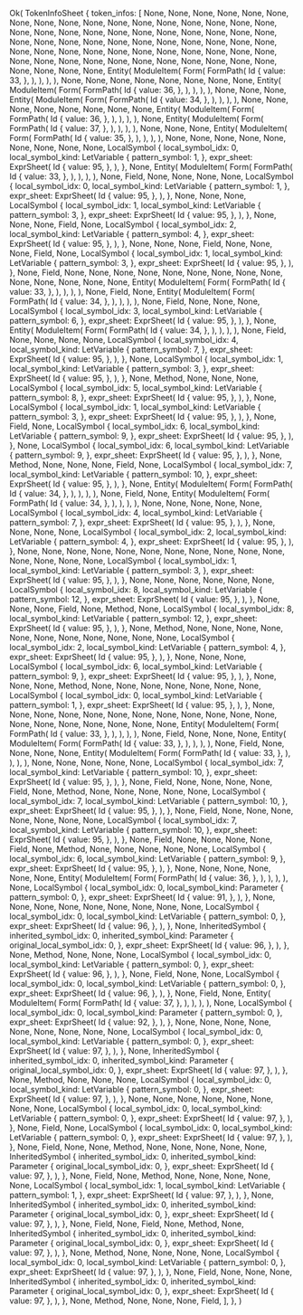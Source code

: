 Ok(
    TokenInfoSheet {
        token_infos: [
            None,
            None,
            None,
            None,
            None,
            None,
            None,
            None,
            None,
            None,
            None,
            None,
            None,
            None,
            None,
            None,
            None,
            None,
            None,
            None,
            None,
            None,
            None,
            None,
            None,
            None,
            None,
            None,
            None,
            None,
            None,
            None,
            None,
            None,
            None,
            None,
            None,
            None,
            None,
            None,
            None,
            None,
            None,
            None,
            None,
            None,
            None,
            None,
            None,
            None,
            None,
            None,
            None,
            None,
            None,
            None,
            None,
            None,
            None,
            None,
            None,
            None,
            None,
            None,
            None,
            Entity(
                ModuleItem(
                    Form(
                        FormPath(
                            Id {
                                value: 33,
                            },
                        ),
                    ),
                ),
            ),
            None,
            None,
            None,
            None,
            None,
            None,
            None,
            None,
            Entity(
                ModuleItem(
                    Form(
                        FormPath(
                            Id {
                                value: 36,
                            },
                        ),
                    ),
                ),
            ),
            None,
            None,
            None,
            Entity(
                ModuleItem(
                    Form(
                        FormPath(
                            Id {
                                value: 34,
                            },
                        ),
                    ),
                ),
            ),
            None,
            None,
            None,
            None,
            None,
            None,
            None,
            None,
            Entity(
                ModuleItem(
                    Form(
                        FormPath(
                            Id {
                                value: 36,
                            },
                        ),
                    ),
                ),
            ),
            None,
            Entity(
                ModuleItem(
                    Form(
                        FormPath(
                            Id {
                                value: 37,
                            },
                        ),
                    ),
                ),
            ),
            None,
            None,
            None,
            Entity(
                ModuleItem(
                    Form(
                        FormPath(
                            Id {
                                value: 35,
                            },
                        ),
                    ),
                ),
            ),
            None,
            None,
            None,
            None,
            None,
            None,
            None,
            None,
            None,
            LocalSymbol {
                local_symbol_idx: 0,
                local_symbol_kind: LetVariable {
                    pattern_symbol: 1,
                },
                expr_sheet: ExprSheet(
                    Id {
                        value: 95,
                    },
                ),
            },
            None,
            Entity(
                ModuleItem(
                    Form(
                        FormPath(
                            Id {
                                value: 33,
                            },
                        ),
                    ),
                ),
            ),
            None,
            Field,
            None,
            None,
            None,
            None,
            LocalSymbol {
                local_symbol_idx: 0,
                local_symbol_kind: LetVariable {
                    pattern_symbol: 1,
                },
                expr_sheet: ExprSheet(
                    Id {
                        value: 95,
                    },
                ),
            },
            None,
            None,
            None,
            LocalSymbol {
                local_symbol_idx: 1,
                local_symbol_kind: LetVariable {
                    pattern_symbol: 3,
                },
                expr_sheet: ExprSheet(
                    Id {
                        value: 95,
                    },
                ),
            },
            None,
            None,
            None,
            Field,
            None,
            LocalSymbol {
                local_symbol_idx: 2,
                local_symbol_kind: LetVariable {
                    pattern_symbol: 4,
                },
                expr_sheet: ExprSheet(
                    Id {
                        value: 95,
                    },
                ),
            },
            None,
            None,
            None,
            Field,
            None,
            None,
            None,
            Field,
            None,
            LocalSymbol {
                local_symbol_idx: 1,
                local_symbol_kind: LetVariable {
                    pattern_symbol: 3,
                },
                expr_sheet: ExprSheet(
                    Id {
                        value: 95,
                    },
                ),
            },
            None,
            Field,
            None,
            None,
            None,
            None,
            None,
            None,
            None,
            None,
            None,
            None,
            None,
            None,
            None,
            None,
            Entity(
                ModuleItem(
                    Form(
                        FormPath(
                            Id {
                                value: 33,
                            },
                        ),
                    ),
                ),
            ),
            None,
            Field,
            None,
            Entity(
                ModuleItem(
                    Form(
                        FormPath(
                            Id {
                                value: 34,
                            },
                        ),
                    ),
                ),
            ),
            None,
            Field,
            None,
            None,
            None,
            LocalSymbol {
                local_symbol_idx: 3,
                local_symbol_kind: LetVariable {
                    pattern_symbol: 6,
                },
                expr_sheet: ExprSheet(
                    Id {
                        value: 95,
                    },
                ),
            },
            None,
            Entity(
                ModuleItem(
                    Form(
                        FormPath(
                            Id {
                                value: 34,
                            },
                        ),
                    ),
                ),
            ),
            None,
            Field,
            None,
            None,
            None,
            None,
            LocalSymbol {
                local_symbol_idx: 4,
                local_symbol_kind: LetVariable {
                    pattern_symbol: 7,
                },
                expr_sheet: ExprSheet(
                    Id {
                        value: 95,
                    },
                ),
            },
            None,
            LocalSymbol {
                local_symbol_idx: 1,
                local_symbol_kind: LetVariable {
                    pattern_symbol: 3,
                },
                expr_sheet: ExprSheet(
                    Id {
                        value: 95,
                    },
                ),
            },
            None,
            Method,
            None,
            None,
            None,
            LocalSymbol {
                local_symbol_idx: 5,
                local_symbol_kind: LetVariable {
                    pattern_symbol: 8,
                },
                expr_sheet: ExprSheet(
                    Id {
                        value: 95,
                    },
                ),
            },
            None,
            LocalSymbol {
                local_symbol_idx: 1,
                local_symbol_kind: LetVariable {
                    pattern_symbol: 3,
                },
                expr_sheet: ExprSheet(
                    Id {
                        value: 95,
                    },
                ),
            },
            None,
            Field,
            None,
            LocalSymbol {
                local_symbol_idx: 6,
                local_symbol_kind: LetVariable {
                    pattern_symbol: 9,
                },
                expr_sheet: ExprSheet(
                    Id {
                        value: 95,
                    },
                ),
            },
            None,
            LocalSymbol {
                local_symbol_idx: 6,
                local_symbol_kind: LetVariable {
                    pattern_symbol: 9,
                },
                expr_sheet: ExprSheet(
                    Id {
                        value: 95,
                    },
                ),
            },
            None,
            Method,
            None,
            None,
            None,
            Field,
            None,
            LocalSymbol {
                local_symbol_idx: 7,
                local_symbol_kind: LetVariable {
                    pattern_symbol: 10,
                },
                expr_sheet: ExprSheet(
                    Id {
                        value: 95,
                    },
                ),
            },
            None,
            Entity(
                ModuleItem(
                    Form(
                        FormPath(
                            Id {
                                value: 34,
                            },
                        ),
                    ),
                ),
            ),
            None,
            Field,
            None,
            Entity(
                ModuleItem(
                    Form(
                        FormPath(
                            Id {
                                value: 34,
                            },
                        ),
                    ),
                ),
            ),
            None,
            None,
            None,
            None,
            None,
            LocalSymbol {
                local_symbol_idx: 4,
                local_symbol_kind: LetVariable {
                    pattern_symbol: 7,
                },
                expr_sheet: ExprSheet(
                    Id {
                        value: 95,
                    },
                ),
            },
            None,
            None,
            None,
            None,
            LocalSymbol {
                local_symbol_idx: 2,
                local_symbol_kind: LetVariable {
                    pattern_symbol: 4,
                },
                expr_sheet: ExprSheet(
                    Id {
                        value: 95,
                    },
                ),
            },
            None,
            None,
            None,
            None,
            None,
            None,
            None,
            None,
            None,
            None,
            None,
            None,
            None,
            None,
            None,
            LocalSymbol {
                local_symbol_idx: 1,
                local_symbol_kind: LetVariable {
                    pattern_symbol: 3,
                },
                expr_sheet: ExprSheet(
                    Id {
                        value: 95,
                    },
                ),
            },
            None,
            None,
            None,
            None,
            None,
            None,
            LocalSymbol {
                local_symbol_idx: 8,
                local_symbol_kind: LetVariable {
                    pattern_symbol: 12,
                },
                expr_sheet: ExprSheet(
                    Id {
                        value: 95,
                    },
                ),
            },
            None,
            None,
            None,
            Field,
            None,
            Method,
            None,
            LocalSymbol {
                local_symbol_idx: 8,
                local_symbol_kind: LetVariable {
                    pattern_symbol: 12,
                },
                expr_sheet: ExprSheet(
                    Id {
                        value: 95,
                    },
                ),
            },
            None,
            Method,
            None,
            None,
            None,
            None,
            None,
            None,
            None,
            None,
            None,
            None,
            None,
            LocalSymbol {
                local_symbol_idx: 2,
                local_symbol_kind: LetVariable {
                    pattern_symbol: 4,
                },
                expr_sheet: ExprSheet(
                    Id {
                        value: 95,
                    },
                ),
            },
            None,
            None,
            None,
            LocalSymbol {
                local_symbol_idx: 6,
                local_symbol_kind: LetVariable {
                    pattern_symbol: 9,
                },
                expr_sheet: ExprSheet(
                    Id {
                        value: 95,
                    },
                ),
            },
            None,
            None,
            None,
            Method,
            None,
            None,
            None,
            None,
            None,
            None,
            None,
            LocalSymbol {
                local_symbol_idx: 0,
                local_symbol_kind: LetVariable {
                    pattern_symbol: 1,
                },
                expr_sheet: ExprSheet(
                    Id {
                        value: 95,
                    },
                ),
            },
            None,
            None,
            None,
            None,
            None,
            None,
            None,
            None,
            None,
            None,
            None,
            None,
            None,
            None,
            None,
            None,
            None,
            None,
            None,
            Entity(
                ModuleItem(
                    Form(
                        FormPath(
                            Id {
                                value: 33,
                            },
                        ),
                    ),
                ),
            ),
            None,
            Field,
            None,
            None,
            None,
            Entity(
                ModuleItem(
                    Form(
                        FormPath(
                            Id {
                                value: 33,
                            },
                        ),
                    ),
                ),
            ),
            None,
            Field,
            None,
            None,
            None,
            None,
            Entity(
                ModuleItem(
                    Form(
                        FormPath(
                            Id {
                                value: 33,
                            },
                        ),
                    ),
                ),
            ),
            None,
            None,
            None,
            None,
            None,
            LocalSymbol {
                local_symbol_idx: 7,
                local_symbol_kind: LetVariable {
                    pattern_symbol: 10,
                },
                expr_sheet: ExprSheet(
                    Id {
                        value: 95,
                    },
                ),
            },
            None,
            Field,
            None,
            None,
            None,
            None,
            Field,
            None,
            Method,
            None,
            None,
            None,
            None,
            None,
            LocalSymbol {
                local_symbol_idx: 7,
                local_symbol_kind: LetVariable {
                    pattern_symbol: 10,
                },
                expr_sheet: ExprSheet(
                    Id {
                        value: 95,
                    },
                ),
            },
            None,
            Field,
            None,
            None,
            None,
            None,
            None,
            None,
            None,
            LocalSymbol {
                local_symbol_idx: 7,
                local_symbol_kind: LetVariable {
                    pattern_symbol: 10,
                },
                expr_sheet: ExprSheet(
                    Id {
                        value: 95,
                    },
                ),
            },
            None,
            Field,
            None,
            None,
            None,
            None,
            Field,
            None,
            Method,
            None,
            None,
            None,
            None,
            None,
            LocalSymbol {
                local_symbol_idx: 6,
                local_symbol_kind: LetVariable {
                    pattern_symbol: 9,
                },
                expr_sheet: ExprSheet(
                    Id {
                        value: 95,
                    },
                ),
            },
            None,
            None,
            None,
            None,
            None,
            None,
            Entity(
                ModuleItem(
                    Form(
                        FormPath(
                            Id {
                                value: 36,
                            },
                        ),
                    ),
                ),
            ),
            None,
            LocalSymbol {
                local_symbol_idx: 0,
                local_symbol_kind: Parameter {
                    pattern_symbol: 0,
                },
                expr_sheet: ExprSheet(
                    Id {
                        value: 91,
                    },
                ),
            },
            None,
            None,
            None,
            None,
            None,
            None,
            None,
            None,
            None,
            LocalSymbol {
                local_symbol_idx: 0,
                local_symbol_kind: LetVariable {
                    pattern_symbol: 0,
                },
                expr_sheet: ExprSheet(
                    Id {
                        value: 96,
                    },
                ),
            },
            None,
            InheritedSymbol {
                inherited_symbol_idx: 0,
                inherited_symbol_kind: Parameter {
                    original_local_symbol_idx: 0,
                },
                expr_sheet: ExprSheet(
                    Id {
                        value: 96,
                    },
                ),
            },
            None,
            Method,
            None,
            None,
            None,
            LocalSymbol {
                local_symbol_idx: 0,
                local_symbol_kind: LetVariable {
                    pattern_symbol: 0,
                },
                expr_sheet: ExprSheet(
                    Id {
                        value: 96,
                    },
                ),
            },
            None,
            Field,
            None,
            None,
            LocalSymbol {
                local_symbol_idx: 0,
                local_symbol_kind: LetVariable {
                    pattern_symbol: 0,
                },
                expr_sheet: ExprSheet(
                    Id {
                        value: 96,
                    },
                ),
            },
            None,
            Field,
            None,
            Entity(
                ModuleItem(
                    Form(
                        FormPath(
                            Id {
                                value: 37,
                            },
                        ),
                    ),
                ),
            ),
            None,
            LocalSymbol {
                local_symbol_idx: 0,
                local_symbol_kind: Parameter {
                    pattern_symbol: 0,
                },
                expr_sheet: ExprSheet(
                    Id {
                        value: 92,
                    },
                ),
            },
            None,
            None,
            None,
            None,
            None,
            None,
            None,
            None,
            None,
            LocalSymbol {
                local_symbol_idx: 0,
                local_symbol_kind: LetVariable {
                    pattern_symbol: 0,
                },
                expr_sheet: ExprSheet(
                    Id {
                        value: 97,
                    },
                ),
            },
            None,
            InheritedSymbol {
                inherited_symbol_idx: 0,
                inherited_symbol_kind: Parameter {
                    original_local_symbol_idx: 0,
                },
                expr_sheet: ExprSheet(
                    Id {
                        value: 97,
                    },
                ),
            },
            None,
            Method,
            None,
            None,
            None,
            LocalSymbol {
                local_symbol_idx: 0,
                local_symbol_kind: LetVariable {
                    pattern_symbol: 0,
                },
                expr_sheet: ExprSheet(
                    Id {
                        value: 97,
                    },
                ),
            },
            None,
            None,
            None,
            None,
            None,
            None,
            None,
            None,
            LocalSymbol {
                local_symbol_idx: 0,
                local_symbol_kind: LetVariable {
                    pattern_symbol: 0,
                },
                expr_sheet: ExprSheet(
                    Id {
                        value: 97,
                    },
                ),
            },
            None,
            Field,
            None,
            LocalSymbol {
                local_symbol_idx: 0,
                local_symbol_kind: LetVariable {
                    pattern_symbol: 0,
                },
                expr_sheet: ExprSheet(
                    Id {
                        value: 97,
                    },
                ),
            },
            None,
            Field,
            None,
            None,
            Method,
            None,
            None,
            None,
            None,
            None,
            InheritedSymbol {
                inherited_symbol_idx: 0,
                inherited_symbol_kind: Parameter {
                    original_local_symbol_idx: 0,
                },
                expr_sheet: ExprSheet(
                    Id {
                        value: 97,
                    },
                ),
            },
            None,
            Field,
            None,
            Method,
            None,
            None,
            None,
            None,
            None,
            LocalSymbol {
                local_symbol_idx: 1,
                local_symbol_kind: LetVariable {
                    pattern_symbol: 1,
                },
                expr_sheet: ExprSheet(
                    Id {
                        value: 97,
                    },
                ),
            },
            None,
            InheritedSymbol {
                inherited_symbol_idx: 0,
                inherited_symbol_kind: Parameter {
                    original_local_symbol_idx: 0,
                },
                expr_sheet: ExprSheet(
                    Id {
                        value: 97,
                    },
                ),
            },
            None,
            Field,
            None,
            Field,
            None,
            Method,
            None,
            InheritedSymbol {
                inherited_symbol_idx: 0,
                inherited_symbol_kind: Parameter {
                    original_local_symbol_idx: 0,
                },
                expr_sheet: ExprSheet(
                    Id {
                        value: 97,
                    },
                ),
            },
            None,
            Method,
            None,
            None,
            None,
            None,
            LocalSymbol {
                local_symbol_idx: 0,
                local_symbol_kind: LetVariable {
                    pattern_symbol: 0,
                },
                expr_sheet: ExprSheet(
                    Id {
                        value: 97,
                    },
                ),
            },
            None,
            Field,
            None,
            None,
            None,
            InheritedSymbol {
                inherited_symbol_idx: 0,
                inherited_symbol_kind: Parameter {
                    original_local_symbol_idx: 0,
                },
                expr_sheet: ExprSheet(
                    Id {
                        value: 97,
                    },
                ),
            },
            None,
            Method,
            None,
            None,
            None,
            Field,
        ],
    },
)